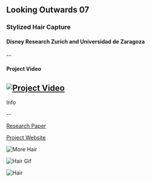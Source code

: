 
## Looking Outwards 07

### Stylized Hair Capture
#### Disney Research Zurich and Universidad de Zaragoza
--
#### Project Video
[![Project Video](http://2.bp.blogspot.com/-PU0IHQrdXDY/U_W8vsgAicI/AAAAAAAAATM/DXgqPlEhCns/s1600/capturing_and_stylizing_hair_for_3d_fabrication_by_cheve-d7w1a3e.jpg)](https://www.youtube.com/watch?v=QRBkdhZwBic)
--
Info

--

[Research Paper](http://www.disneyresearch.com/wp-content/uploads/Project_StylizedHairCaptureSIGGRAPH14_paper1.pdf)

[Project Website](http://www.disneyresearch.com/publication/stylized-hair-capture/)

![More Hair](http://3dprintingindustry.com/wp-content/uploads/2014/08/facialhair-3d-scanning.png)

![Hair Gif](http://www.technoviser.com/wp-content/uploads/2014/08/disney-research-latest-tech-will-accurately-3d-print-stylized-hair.gif)

![Hair](http://www.tctmagazine.com/downloads/5061/download/Project_StylizedHairCaptureSIGGRAPH14_teaser%20(1).png?cb=9d0699e0a187e1052a56acf167f4565d)
